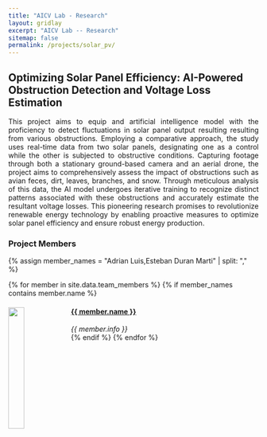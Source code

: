 ```yaml
---
title: "AICV Lab - Research"
layout: gridlay
excerpt: "AICV Lab -- Research"
sitemap: false
permalink: /projects/solar_pv/
---
```


## Optimizing Solar Panel Efficiency: AI-Powered Obstruction Detection and Voltage Loss Estimation


<!-- ![]({{ site.url }}{{ site.baseurl }}/images/respic/){: style="width: 100%;  margin: 6px 0px 6px 0; border-radius:0%; box-shadow: 0px 0px 0px"} -->

<div style="text-align: justify">
This project aims to equip and artificial intelligence model with the proficiency to detect fluctuations in solar panel output resulting resulting from various obstructions. Employing a comparative approach, the study uses real-time data from two solar panels, designating one as a control while the other is subjected to obstructive conditions. Capturing footage through both a stationary ground-based camera and an aerial drone, the project aims to comprehensively assess the impact of obstructions such as avian feces, dirt, leaves, branches, and snow. Through meticulous analysis of this data, the AI model undergoes iterative training to recognize distinct patterns associated with these obstructions and accurately estimate the resultant voltage losses. This pioneering research promises to revolutionize renewable energy technology by enabling proactive measures to optimize solar panel efficiency and ensure robust energy production. 
</div>

### Project Members 

{% assign member_names = "Adrian Luis,Esteban Duran Marti" | split: "," %}

{% for member in site.data.team_members %}
{% if member_names contains member.name %}
<div class="col-sm-6 clearfix">
  <img src="{{ site.url }}{{ site.baseurl }}/images/teampic/{{ member.photo }}" class="img-responsive" width="25%" style="float: left" />
  <h4><a href="{{ member.url }}" class="off">{{ member.name }}</a></h4>
  <i>{{ member.info }}</i>
</div>
{% endif %}
{% endfor %}